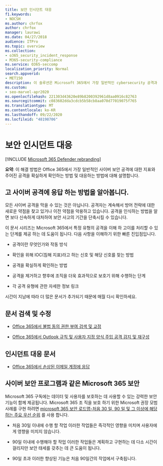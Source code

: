 ```yaml
---
title: 보안 인시던트 대응
f1.keywords:
- NOCSH
ms.author: chrfox
author: chrfox
manager: laurawi
ms.date: 04/27/2018
audience: ITPro
ms.topic: overview
ms.collection:
- o365_security_incident_response
- M365-security-compliance
ms.service: O365-seccomp
localization_priority: Normal
search.appverid:
- MET150
description: 이 솔루션은 Microsoft 365에서 가장 일반적인 cybersecurity 공격과 그에 대응 하는 방법에 대해 설명 합니다.
ms.custom:
- seo-marvel-apr2020
ms.openlocfilehash: 221303d43620e89b8200392961d8aa0916c82763
ms.sourcegitcommit: c083602dda3cdcb5b58cb8aa070d77019075f765
ms.translationtype: MT
ms.contentlocale: ko-KR
ms.lasthandoff: 09/22/2020
ms.locfileid: "48198706"
---
```

# <a name="security-incident-response"></a>보안 인시던트 대응

[!INCLUDE [Microsoft 365 Defender rebranding](../includes/microsoft-defender-for-office.md)]


 **요약**: 이 해결 방법은 Office 365에서 가장 일반적인 사이버 보안 공격에 대한 지표와 주어진 공격을 확실하게 확인하는 방법 및 대응하는 방법에 대해 설명합니다.

## <a name="learn-how-to-respond-to-cyberattacks"></a>고 사이버 공격에 응답 하는 방법을 알아봅니다.

모든 사이버 공격을 막을 수 있는 것은 아닙니다. 공격자는 계속해서 방어 전략에 대한 새로운 약점을 찾고 있거나 이전 약점을 악용하고 있습니다. 공격을 인식하는 방법을 알면 보다 신속하게 대처하여 보안 사고의 기간을 단축시킬 수 있습니다.

이 문서 시리즈는 Microsoft 365에서 특정 유형의 공격을 이해 하 고이를 처리할 수 있는 단계를 제공 하는 데 도움이 됩니다. 다음 사항을 이해하기 위한 빠른 진입점입니다.

- 공격이란 무엇인가와 작동 방식

- 확인을 위해 IOC(침해 지표)라고 하는 신호 및 해당 신호를 찾는 방법

- 공격을 확실하게 확인하는 방법

- 공격을 제거하고 향후에 조직을 더욱 효과적으로 보호기 위해 수행하는 단계

- 각 공격 유형에 관한 자세한 정보 링크

시간이 지남에 따라 더 많은 문서가 추가되기 때문에 매월 다시 확인하세요.

## <a name="detect-and-remediate-articles"></a>문서 검색 및 수정

- [Office 365에서 불법 동의 권한 부여 검색 및 교정](detect-and-remediate-illicit-consent-grants.md)

- [Office 365에서 Outlook 규칙 및 사용자 지정 양식 주입 공격 감지 및 재구성](detect-and-remediate-outlook-rules-forms-attack.md)

## <a name="incident-response-articles"></a>인시던트 대응 문서

- [Office 365에서 손상된 이메일 계정에 응답](responding-to-a-compromised-email-account.md)

## <a name="secure-microsoft-365-like-a-cybersecurity-pro"></a>사이버 보안 프로그램과 같은 Microsoft 365 보안

Microsoft 365 구독에는 데이터 및 사용자를 보호하는 데 사용할 수 있는 강력한 보안 기능이 함께 제공됩니다.  Microsoft 365 조 직을 보호 하기 위한 Microsoft 권장 모범 사례를 구현 하려면 [microsoft 365 보안 로드맵-처음 30 일, 90 일 및 그 이상에 해당 하는 주요 우선 순위](security-roadmap.md) 를 사용 합니다.

- 처음 30일 이내에 수행 할 작업  이러한 작업들은 즉각적인 영향을 미치며 사용자에게 영향을 미치지 않습니다.

- 90일 이내에 수행해야 할 작업 이러한 작업들은 계획하고 구현하는 데 다소 시간이 걸리지만 보안 태세를 갖추는 데 큰 도움이 됩니다.

- 90일 초과 이러한 향상된 기능은 처음 90일간의 작업에서 구축됩니다.
